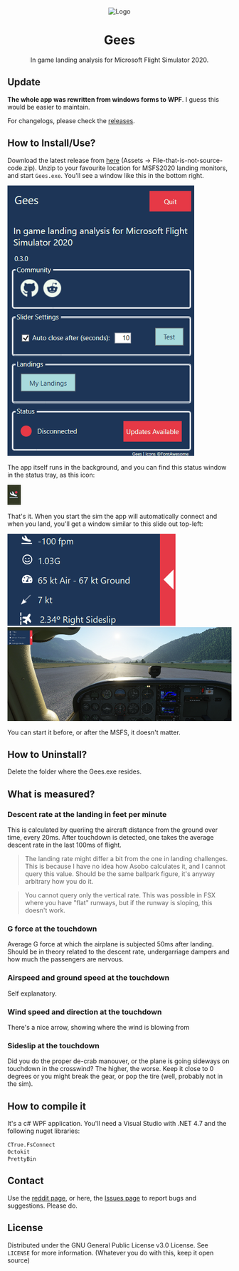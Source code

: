 <!-- PROJECT LOGO -->
<br />
<p align="center">
  <img src="https://github.com/scelts/msfslandingrate/blob/master/Icons/icon.png" alt="Logo" width="32" height="32">

  <h1 align="center">Gees</h3>

  <p align="center">
  In game landing analysis for Microsoft Flight Simulator 2020.
</p>

## Update
**The whole app was rewritten from windows forms to WPF**. I guess this would be easier to maintain.

For changelogs, please check the [releases](https://github.com/scelts/msfslandingrate/releases).

## How to Install/Use?
Download the latest release from [here](https://github.com/scelts/msfslandingrate/releases) (Assets -> File-that-is-not-source-code.zip). Unzip to your favourite location for MSFS2020 landing monitors, and start ```Gees.exe```. 
You'll see a window like this in the bottom right. 

![Screenshot](img/app_screenshot.png "App screenshot")

The app itself runs in the background, and you can find this status window in the status tray, as this icon:

![Trey Icon](img/tray_icon.png "Trey icon")

That's it. When you start the sim the app will automatically connect and when you land, you'll get a window similar to this slide out top-left:

![Slider](img/slider.png "Slider")
![MSFS view](img/ingame.png "MSFS view")

You can start it before, or after the MSFS, it doesn't matter.

## How to Uninstall?
Delete the folder where the Gees.exe resides.
## What is measured?
### Descent rate at the landing in feet per minute
This is calculated by queriing the aircraft distance from the ground over time, every 20ms. After touchdown is detected, one takes the average descent rate in the last 100ms of flight.
> The landing rate might differ a bit from the one in landing challenges. This is because I have no idea how Asobo calculates it, and I cannot query this value. Should be the same ballpark figure, it's anyway arbitrary how you do it.

> You cannot query only the vertical rate. This was possible in FSX where you have "flat" runways, but if the runway is sloping, this doesn't work. 
### G force at the touchdown
Average G force at which the airplane is subjected 50ms after landing. Should be in theory related to the descent rate, undergarriage dampers and how much the passengers are nervous.
### Airspeed and ground speed at the touchdown
Self explanatory.
### Wind speed and direction at the touchdown
There's a nice arrow, showing where the wind is blowing from
### Sideslip at the touchdown
Did you do the proper de-crab manouver, or the plane is going sideways on touchdown in the crosswind? The higher, the worse. Keep it close to 0 degrees or you might break the gear, or pop the tire (well, probably not in the sim).

## How to compile it
It's a c# WPF application. You'll need a Visual Studio with .NET 4.7 and the following nuget libraries:
```
CTrue.FsConnect
Octokit
PrettyBin
```
## Contact
Use the [reddit page](https://www.reddit.com/r/MSFS2020LandingRate), or here, the [Issues page](https://github.com/scelts/msfslandingrate/issues) to report bugs and suggestions. Please do.


## License
Distributed under the GNU General Public License v3.0 License. See `LICENSE` for more information. (Whatever you do with this, keep it open source)
